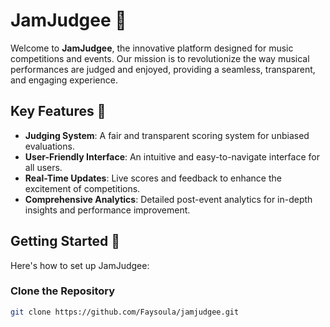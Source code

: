 # JamJudgee 🎵

Welcome to **JamJudgee**, the innovative platform designed for music competitions and events. Our mission is to revolutionize the way musical performances are judged and enjoyed, providing a seamless, transparent, and engaging experience.

## Key Features 🌟

- **Judging System**: A fair and transparent scoring system for unbiased evaluations.
- **User-Friendly Interface**: An intuitive and easy-to-navigate interface for all users.
- **Real-Time Updates**: Live scores and feedback to enhance the excitement of competitions.
- **Comprehensive Analytics**: Detailed post-event analytics for in-depth insights and performance improvement.

## Getting Started 🚀

Here's how to set up JamJudgee:

### Clone the Repository

```bash
git clone https://github.com/Faysoula/jamjudgee.git
